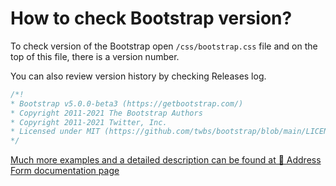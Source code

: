 # How to check Bootstrap version? 

To check version of the Bootstrap open `/css/bootstrap.css` file and on the top of this file, there is a version number.

You can also review version history by checking Releases log.

```css
/*!
* Bootstrap v5.0.0-beta3 (https://getbootstrap.com/)
* Copyright 2011-2021 The Bootstrap Authors
* Copyright 2011-2021 Twitter, Inc.
* Licensed under MIT (https://github.com/twbs/bootstrap/blob/main/LICENSE)
*/
```
[Much more examples and a detailed description can be found at 📄 Address Form documentation page](https://mdbootstrap.com/how-to/bootstrap/check-version/)
